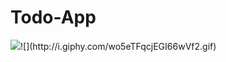 # Todo-App

![]([http://i.giphy.com/BRAQrChPEJu3ddP81Z.gif](https://media.giphy.com/media/YYOBLt0HkcvIfsDdmy/giphy.gif)https://media.giphy.com/media/YYOBLt0HkcvIfsDdmy/giphy.gif)![](http://i.giphy.com/wo5eTFqcjEGI66wVf2.gif)
